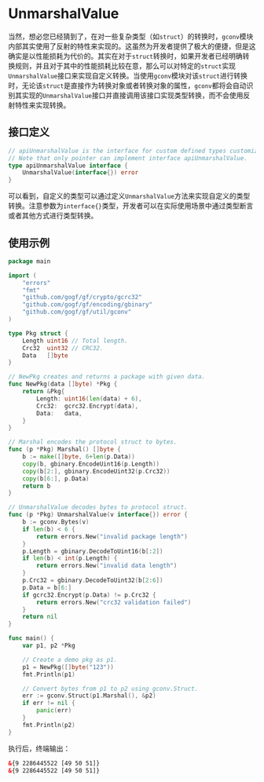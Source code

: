 # UnmarshalValue

当然，想必您已经猜到了，在对一些复杂类型（如`struct`）的转换时，`gconv`模块内部其实使用了反射的特性来实现的。这虽然为开发者提供了极大的便捷，但是这确实是以性能损耗为代价的。其实在对于`struct`转换时，如果开发者已经明确转换规则，并且对于其中的性能损耗比较在意，那么可以对特定的`struct`实现`UnmarshalValue`接口来实现自定义转换。当使用`gconv`模块对该`struct`进行转换时，无论该`struct`是直接作为转换对象或者转换对象的属性，`gconv`都将会自动识别其实现的`UnmarshalValue`接口并直接调用该接口实现类型转换，而不会使用反射特性来实现转换。

## 接口定义
```go
// apiUnmarshalValue is the interface for custom defined types customizing value assignment.
// Note that only pointer can implement interface apiUnmarshalValue.
type apiUnmarshalValue interface {
	UnmarshalValue(interface{}) error
}
```
可以看到，自定义的类型可以通过定义`UnmarshalValue`方法来实现自定义的类型转换。注意参数为`interface{}`类型，开发者可以在实际使用场景中通过类型断言或者其他方式进行类型转换。

## 使用示例
```go
package main

import (
	"errors"
	"fmt"
	"github.com/gogf/gf/crypto/gcrc32"
	"github.com/gogf/gf/encoding/gbinary"
	"github.com/gogf/gf/util/gconv"
)

type Pkg struct {
	Length uint16 // Total length.
	Crc32  uint32 // CRC32.
	Data   []byte
}

// NewPkg creates and returns a package with given data.
func NewPkg(data []byte) *Pkg {
	return &Pkg{
		Length: uint16(len(data) + 6),
		Crc32:  gcrc32.Encrypt(data),
		Data:   data,
	}
}

// Marshal encodes the protocol struct to bytes.
func (p *Pkg) Marshal() []byte {
	b := make([]byte, 6+len(p.Data))
	copy(b, gbinary.EncodeUint16(p.Length))
	copy(b[2:], gbinary.EncodeUint32(p.Crc32))
	copy(b[6:], p.Data)
	return b
}

// UnmarshalValue decodes bytes to protocol struct.
func (p *Pkg) UnmarshalValue(v interface{}) error {
	b := gconv.Bytes(v)
	if len(b) < 6 {
		return errors.New("invalid package length")
	}
	p.Length = gbinary.DecodeToUint16(b[:2])
	if len(b) < int(p.Length) {
		return errors.New("invalid data length")
	}
	p.Crc32 = gbinary.DecodeToUint32(b[2:6])
	p.Data = b[6:]
	if gcrc32.Encrypt(p.Data) != p.Crc32 {
		return errors.New("crc32 validation failed")
	}
	return nil
}

func main() {
	var p1, p2 *Pkg

	// Create a demo pkg as p1.
	p1 = NewPkg([]byte("123"))
	fmt.Println(p1)

	// Convert bytes from p1 to p2 using gconv.Struct.
	err := gconv.Struct(p1.Marshal(), &p2)
	if err != nil {
		panic(err)
	}
	fmt.Println(p2)
}
```
执行后，终端输出：
```html
&{9 2286445522 [49 50 51]}
&{9 2286445522 [49 50 51]}
```
























